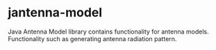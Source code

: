# jantenna-model
Java Antenna Model library contains functionality for antenna models. Functionality such as generating antenna radiation pattern.

